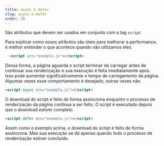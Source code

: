 ```yaml
---
title: async & defer
slug: async-e-defer
order: 30
---
```


São atributos que devem ser usados em conjunto com a tag `script`

Para explicar como esses atributos são úteis para melhorar a performance, é melhor entender o que acontece quando não utilizamos eles.

``` html
  <script src="exemplo.js"></script>
```

Dessa forma, a página aguarda o script terminar de carregar antes de continuar sua renderização e sua execução é feita imediatamente após. Isso pode aumentar significativamente o tempo de carregamento da página.  Algumas vezes esse comportamento é desejado, outras vezes não.

``` html
<script async src="exemplo.js"></script>
```

O download do script é feito de forma assíncrona enquanto o processo de renderização da página continua a ser feito. O script é executado depois que o download estiver completo.

``` html
<script defer src="exemplo.js"></script>
```

Assim como o exemplo acima, o download do script é feito de forma assíncrona. Mas sua execução se dá apenas quando todo o processo de renderização estiver concluído.